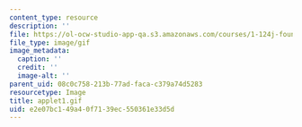 ```yaml
---
content_type: resource
description: ''
file: https://ol-ocw-studio-app-qa.s3.amazonaws.com/courses/1-124j-foundations-of-software-engineering-fall-2000/e2e07bc149a40f7139ec550361e33d5d_applet1.gif
file_type: image/gif
image_metadata:
  caption: ''
  credit: ''
  image-alt: ''
parent_uid: 08c0c758-213b-77ad-faca-c379a74d5283
resourcetype: Image
title: applet1.gif
uid: e2e07bc1-49a4-0f71-39ec-550361e33d5d
---
```


